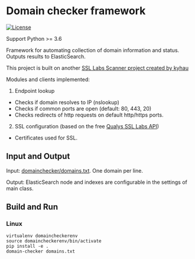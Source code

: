 # Domain checker framework

[![License](https://img.shields.io/badge/license-MIT-blue.svg)](http://en.wikipedia.org/wiki/MIT_License)

Support Python >= 3.6

Framework for automating collection of domain information and status. Outputs results to ElasticSearch.

This project is built on another [SSL Labs Scanner project created by kyhau](https://github.com/kyhau/ssllabs-scan)

Modules and clients implemented:

1. Endpoint lookup 
- Checks if domain resolves to IP (nslookup)
- Checks if common ports are open (default: 80, 443, 20)
- Checks redirects of http requests on default http/https ports.

2. SSL configuration (based on the free [Qualys SSL Labs API](https://github.com/ssllabs/ssllabs-scan/blob/stable/ssllabs-api-docs.md))
- Certificates used for SSL.

## Input and Output

Input: [domainchecker/domains.txt](domainchecker/domains.txt). One domain per line.

Output: ElasticSearch node and indexes are configurable in the settings of main class.

## Build and Run

### Linux
```
virtualenv domaincheckerenv
source domaincheckerenv/bin/activate
pip install -e .
domain-checker domains.txt
```

